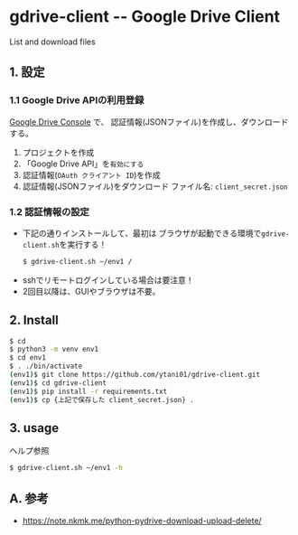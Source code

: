# gdrive-client -- Google Drive Client

List and download files


## 1. 設定

### 1.1 Google Drive APIの利用登録

[Google Drive Console](https://console.developers.google.com/) で、
認証情報(JSONファイル)を作成し、ダウンロードする。

1. プロジェクトを作成
2. 「Google Drive API」を`有効にする`
3. 認証情報(`OAuth クライアント ID`)を作成
4. 認証情報(JSONファイル)をダウンロード
   ファイル名: `client_secret.json`


### 1.2 認証情報の設定

* 下記の通りインストールして、最初は
  ブラウザが起動できる環境で`gdrive-client.sh`を実行する！
  ```bash
  $ gdrive-client.sh ~/env1 /
  ```
* sshでリモートログインしている場合は要注意！
* 2回目以降は、GUIやブラウザは不要。


## 2. Install

```bash
$ cd
$ python3 -m venv env1
$ cd env1
$ . ./bin/activate
(env1)$ git clone https://github.com/ytani01/gdrive-client.git
(env1)$ cd gdrive-client
(env1)$ pip install -r requirements.txt
(env1)$ cp {上記で保存した client_secret.json} .
```


## 3. usage

ヘルプ参照

```bash
$ gdrive-client.sh ~/env1 -h
```


## A. 参考

* https://note.nkmk.me/python-pydrive-download-upload-delete/

